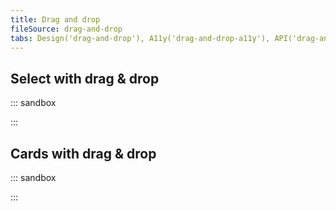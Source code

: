 ```yaml
---
title: Drag and drop
fileSource: drag-and-drop
tabs: Design('drag-and-drop'), A11y('drag-and-drop-a11y'), API('drag-and-drop-api'), Example('drag-and-drop-code'), Changelog('drag-and-drop-changelog')
---
```


## Select with drag & drop

::: sandbox

<script lang="tsx">
  export Demo from './examples/with_select.tsx'; 
</script>

:::

## Cards with drag & drop

::: sandbox

<script lang="tsx">
  export Demo from './examples/with_cards.tsx'; 
</script>

:::
